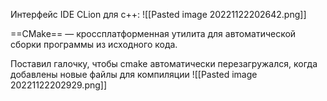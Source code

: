 Интерфейс IDE CLion для c++:
![[Pasted image 20221122202642.png]]

==CMake== — кроcсплатформенная утилита для автоматической сборки программы из исходного кода.

Поставил галочку, чтобы cmake автоматически перезагружался, когда добавлены новые файлы для компиляции ![[Pasted image 20221122202929.png]]

